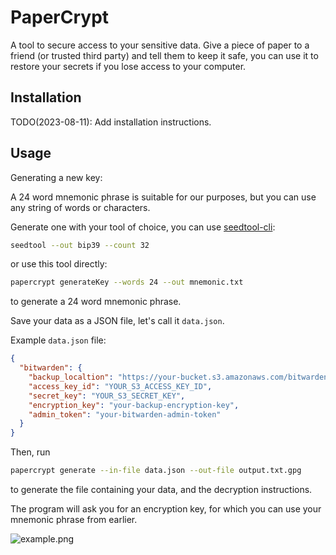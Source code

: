 # PaperCrypt

A tool to secure access to your sensitive data.
Give a piece of paper to a friend (or trusted third party) and tell them to keep it safe,
you can use it to restore your secrets if you lose access to your computer.

## Installation

TODO(2023-08-11): Add installation instructions.
 
## Usage

Generating a new key:

A 24 word mnemonic phrase is suitable for our purposes,
but you can use any string of words or characters.

Generate one with your tool of choice,
you can use [seedtool-cli](https://github.com/BlockchainCommons/seedtool-cli):

```bash
seedtool --out bip39 --count 32
```

or use this tool directly:

```bash
papercrypt generateKey --words 24 --out mnemonic.txt
```

to generate a 24 word mnemonic phrase.

Save your data as a JSON file, let's call it `data.json`.

Example `data.json` file:

```json
{
  "bitwarden": {
    "backup_localtion": "https://your-bucket.s3.amazonaws.com/bitwarden-backup.tar.gz.aes",
    "access_key_id": "YOUR_S3_ACCESS_KEY_ID",
    "secret_key": "YOUR_S3_SECRET_KEY",
    "encryption_key": "your-backup-encryption-key",
    "admin_token": "your-bitwarden-admin-token"
  }
}
```

Then, run

```bash
papercrypt generate --in-file data.json --out-file output.txt.gpg
```

to generate the file containing your data, and the decryption instructions.

The program will ask you for an encryption key,
for which you can use your mnemonic phrase from earlier.

![example.png](example.png)
